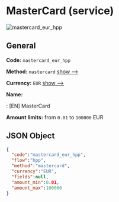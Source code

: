 
# MasterCard (service) 
![mastercard_eur_hpp](https://static.openfintech.io/payment_methods/mastercard_eur_hpp/logo.svg?w=400&c=v0.59.26#w200)  

## General 
 
**Code:** `mastercard_eur_hpp` 
 
**Method:** `mastercard` 
 [show -->](/payment-methods/mastercard/) 
 
**Currency:** `EUR` [show -->](/currencies/EUR/) 
 
**Name:** 
 
:	[EN] MasterCard 
 
**Amount limits:** from `0.01` to `100000` EUR 

## JSON Object 

```json
{
  "code":"mastercard_eur_hpp",
  "flow":"hpp",
  "method":"mastercard",
  "currency":"EUR",
  "fields":null,
  "amount_min":0.01,
  "amount_max":100000
}
```  
